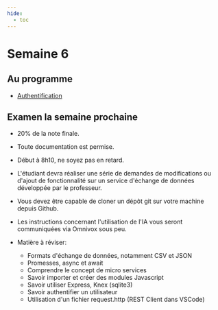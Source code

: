 ```yaml
---
hide:
  - toc
---
```

# Semaine 6

## Au programme

- [Authentification](https://github.com/archambaultv-prof/bac-a-sable-node)

## Examen la semaine prochaine

- 20% de la note finale.
- Toute documentation est permise.
- Début à 8h10, ne soyez pas en retard.
- L'étudiant devra réaliser une série de demandes de modifications ou d'ajout
  de fonctionnalité sur un service d'échange de données développée par le
  professeur.
- Vous devez être capable de cloner un dépôt git sur votre machine depuis Github.
- Les instructions concernant l'utilisation de l'IA vous seront communiquées via
  Omnivox sous peu.
- Matière à réviser:

    - Formats d'échange de données, notamment CSV et JSON
    - Promesses, async et await
    - Comprendre le concept de micro services
    - Savoir importer et créer des modules Javascript
    - Savoir utiliser Express, Knex (sqlite3)
    - Savoir authentifier un utilisateur
    - Utilisation d'un fichier request.http (REST Client dans VSCode)
